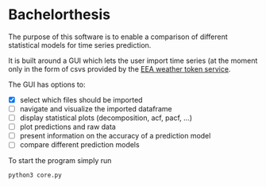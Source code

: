 # Bachelorthesis

The purpose of this software is to enable a comparison of different statistical models for time series prediction.

It is built around a GUI which lets the user import time series (at the moment only in the form of csvs provided by the [EEA weather token service]( http://discomap.eea.europa.eu/map/fme/AirQualityExport.htm).

The GUI has options to:
- [x] select which files should be imported
- [ ] navigate and visualize the imported dataframe
- [ ] display statistical plots (decomposition, acf, pacf, ...)
- [ ] plot predictions and raw data
- [ ] present information on the accuracy of a prediction model
- [ ] compare different prediction models

To start the program simply run 
```
python3 core.py
```
